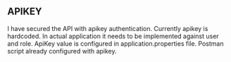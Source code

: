 ## APIKEY ##

I have secured the API with apikey authentication. Currently apikey is hardcoded. In actual application it needs to be implemented against user and role. ApiKey value is configured in application.properties file. Postman script already configured with apikey. 